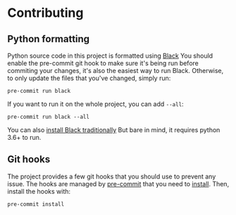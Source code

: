 # Contributing

## Python formatting
Python source code in this project is formatted using [Black](https://black.readthedocs.io/en/stable/)
You should enable the pre-commit git hook to make sure it's being run before commiting your changes, it's also the easiest way to run Black. Otherwise, to only update the files that you've changed, simply run:
```
pre-commit run black
```
If you want to run it on the whole project, you can add `--all`:
```
pre-commit run black --all
```
You can also [install Black traditionally](https://black.readthedocs.io/en/stable/installation_and_usage.html)
But bare in mind, it requires python 3.6+ to run.


## Git hooks
The project provides a few git hooks that you should use to prevent any issue.
The hooks are managed by [pre-commit](https://pre-commit.com/) that you need to [install](https://pre-commit.com/#install).
Then, install the hooks with:
```
pre-commit install
```
